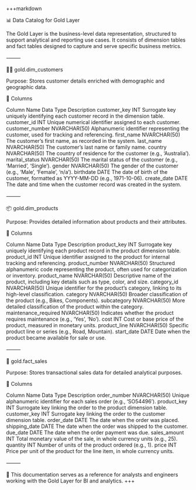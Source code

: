+++markdown

📊 Data Catalog for Gold Layer

The Gold Layer is the business-level data representation, structured to support analytical and reporting use cases. It consists of dimension tables and fact tables designed to capture and serve specific business metrics.

⸻

🧍‍♂️ gold.dim_customers

Purpose:
Stores customer details enriched with demographic and geographic data.

📁 Columns

Column Name	Data Type	Description
customer_key	INT	Surrogate key uniquely identifying each customer record in the dimension table.
customer_id	INT	Unique numerical identifier assigned to each customer.
customer_number	NVARCHAR(50)	Alphanumeric identifier representing the customer, used for tracking and referencing.
first_name	NVARCHAR(50)	The customer’s first name, as recorded in the system.
last_name	NVARCHAR(50)	The customer’s last name or family name.
country	NVARCHAR(50)	The country of residence for the customer (e.g., ‘Australia’).
marital_status	NVARCHAR(50)	The marital status of the customer (e.g., ‘Married’, ‘Single’).
gender	NVARCHAR(50)	The gender of the customer (e.g., ‘Male’, ‘Female’, ‘n/a’).
birthdate	DATE	The date of birth of the customer, formatted as YYYY-MM-DD (e.g., 1971-10-06).
create_date	DATE	The date and time when the customer record was created in the system.



⸻

📦 gold.dim_products

Purpose:
Provides detailed information about products and their attributes.

📁 Columns

Column Name	Data Type	Description
product_key	INT	Surrogate key uniquely identifying each product record in the product dimension table.
product_id	INT	Unique identifier assigned to the product for internal tracking and referencing.
product_number	NVARCHAR(50)	Structured alphanumeric code representing the product, often used for categorization or inventory.
product_name	NVARCHAR(50)	Descriptive name of the product, including key details such as type, color, and size.
category_id	NVARCHAR(50)	Unique identifier for the product’s category, linking to its high-level classification.
category	NVARCHAR(50)	Broader classification of the product (e.g., Bikes, Components).
subcategory	NVARCHAR(50)	More detailed classification of the product within the category.
maintenance_required	NVARCHAR(50)	Indicates whether the product requires maintenance (e.g., ‘Yes’, ‘No’).
cost	INT	Cost or base price of the product, measured in monetary units.
product_line	NVARCHAR(50)	Specific product line or series (e.g., Road, Mountain).
start_date	DATE	Date when the product became available for sale or use.



⸻

🧾 gold.fact_sales

Purpose:
Stores transactional sales data for detailed analytical purposes.

📁 Columns

Column Name	Data Type	Description
order_number	NVARCHAR(50)	Unique alphanumeric identifier for each sales order (e.g., ‘SO54496’).
product_key	INT	Surrogate key linking the order to the product dimension table.
customer_key	INT	Surrogate key linking the order to the customer dimension table.
order_date	DATE	The date when the order was placed.
shipping_date	DATE	The date when the order was shipped to the customer.
due_date	DATE	The date when the order payment was due.
sales_amount	INT	Total monetary value of the sale, in whole currency units (e.g., 25).
quantity	INT	Number of units of the product ordered (e.g., 1).
price	INT	Price per unit of the product for the line item, in whole currency units.



⸻

📝 This documentation serves as a reference for analysts and engineers working with the Gold Layer for BI and analytics.
+++
